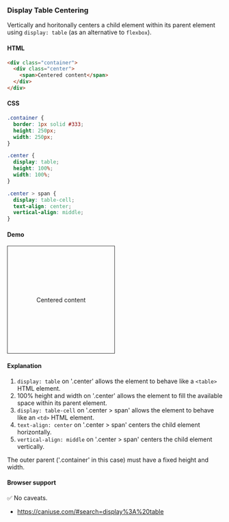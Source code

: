 ### Display Table Centering

Vertically and horitonally centers a child element within its parent element using `display: table` (as an alternative to `flexbox`).

#### HTML

```html
<div class="container">
  <div class="center">
    <span>Centered content</span>
  </div>
</div>
```

#### CSS

```css
.container {
  border: 1px solid #333;
  height: 250px;
  width: 250px;
}

.center {
  display: table;
  height: 100%;
  width: 100%;
}

.center > span {
  display: table-cell;
  text-align: center;
  vertical-align: middle;
}
```

#### Demo

<div class="snippet-demo">
  <div class="snippet-demo__container">
    <div class="snippet-demo__center">
      <span>Centered content</span>
    </div>
  </div>
</div>

<style>
.snippet-demo__container {
  border: 1px solid #333;
  height: 250px;
  width: 250px;
}
.snippet-demo__center {
  display: table;
  height: 100%;
  width: 100%;
}
.snippet-demo__center > span {
  display: table-cell;
  text-align: center;
  vertical-align: middle;
}
</style>

#### Explanation

1.  `display: table` on '.center' allows the element to behave like a `<table>` HTML element.
2.  100% height and width on '.center' allows the element to fill the available space within its parent element.
3.  `display: table-cell` on '.center > span' allows the element to behave like an `<td>` HTML element.
4.  `text-align: center` on '.center > span' centers the child element horizontally.
5.  `vertical-align: middle` on '.center > span' centers the child element vertically.

The outer parent ('.container' in this case) must have a fixed height and width.

#### Browser support

<span class="snippet__support-note">✅ No caveats.</span>

* https://caniuse.com/#search=display%3A%20table

<!-- tags: layout -->
